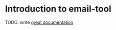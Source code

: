 # Introduction to email-tool

TODO: write [great documentation](http://jacobian.org/writing/what-to-write/)
